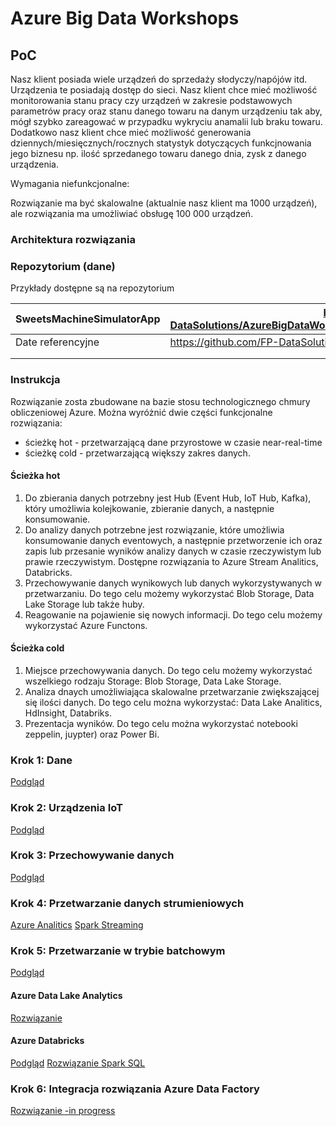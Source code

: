 # Azure Big Data Workshops



## PoC



Nasz klient posiada wiele urządzeń do sprzedaży słodyczy/napójów itd. Urządzenia te posiadają dostęp do sieci. Nasz klient chce mieć możliwość monitorowania stanu pracy czy urządzeń w zakresie podstawowych parametrów pracy oraz stanu danego towaru na danym urządzeniu tak aby, mógł szybko zareagować w przypadku wykryciu anamalii lub braku towaru. Dodatkowo nasz klient chce mieć możliwość generowania dziennych/miesięcznych/rocznych statystyk dotyczących funkcjnowania jego biznesu np. ilość sprzedanego towaru danego dnia, zysk z danego urządzenia.

Wymagania niefunkcjonalne:

Rozwiązanie ma być skalowalne (aktualnie nasz klient ma 1000 urządzeń), ale rozwiązania ma umożliwiać obsługę 100 000 urządzeń.



### Architektura rozwiązania

### Repozytorium (dane)

Przykłady dostępne są na repozytorium 

[github]: https://github.com/FP-DataSolutions/AzureBigDataWorkshops/tree/develop	"Azure Big Data Workshops"



| SweetsMachineSimulatorApp | https://github.com/FP-DataSolutions/AzureBigDataWorkshops/tree/develop/SweetMachineSimulator/Binary |
| ------------------------- | --------------------------------------------------------------------------------------------------- |
| Date referencyjne         | https://github.com/FP-DataSolutions/AzureBigDataWorkshops/tree/develop/Data/Ref                     |
|                           |                                                                                                     |
|                           |                                                                                                     |



### Instrukcja

Rozwiązanie zosta zbudowane na bazie stosu technologicznego chmury obliczeniowej Azure. Można wyróżnić dwie części funkcjonalne rozwiązania:
* ścieżkę hot - przetwarzającą dane przyrostowe w czasie near-real-time
* ścieżkę cold - przetwarzającą większy zakres danych.

#### Ścieżka hot 
1. Do zbierania danych potrzebny jest Hub (Event Hub, IoT Hub, Kafka), który umożliwia kolejkowanie, zbieranie danych, a następnie konsumowanie.
2. Do analizy danych potrzebne jest rozwiązanie, które umożliwia konsumowanie danych eventowych, a następnie przetworzenie ich oraz zapis lub przesanie wyników analizy danych w czasie rzeczywistym lub prawie rzeczywistym. Dostępne rozwiązania to Azure Stream Analitics, Databricks.  
3. Przechowywanie danych wynikowych lub danych wykorzystywanych w przetwarzaniu. Do tego celu możemy wykorzystać Blob Storage, Data Lake Storage lub także huby.
4. Reagowanie na pojawienie się nowych informacji. Do tego celu możemy wykorzystać Azure Functons.

#### Ścieżka cold 
1. Miejsce przechowywania danych. Do tego celu możemy wykorzystać wszelkiego rodzaju Storage: Blob Storage, Data Lake Storage. 
2. Analiza dnaych umożliwiająca skalowalne przetwarzanie zwiększającej się ilości danych. Do tego celu można wykorzystać: Data Lake Analitics, HdInsight, Databriks.
3. Prezentacja wyników. Do tego celu można wykorzystać notebooki zeppelin, juypter) oraz Power Bi. 

### Krok 1: Dane 
[Podgląd](./Docs/DataSources.md)
### Krok 2: Urządzenia IoT
[Podgląd](./Docs/IoT.md)
### Krok 3: Przechowywanie danych 
[Podgląd](./Docs/Storage.md)
### Krok 4: Przetwarzanie danych strumieniowych
[Azure Analitics](./Docs/RealTimeProcessingSA.md)
[Spark Streaming](./Docs/Spark.md)
### Krok 5: Przetwarzanie w trybie batchowym
[Podgląd](./Docs/BatchProcessing.md)
#### Azure Data Lake Analytics
[Rozwiązanie](./Docs/BatchProcessingADLA.md)
#### Azure Databricks
[Podgląd](./Docs/Spark.md)
[Rozwiązanie Spark SQL](./Docs/BatchProcessingSparkSQL.md)
### Krok 6: Integracja rozwiązania  Azure Data Factory
[Rozwiązanie -in progress](./Docs/ADF.md)